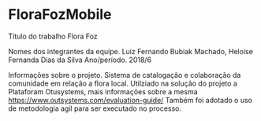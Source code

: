 # FloraFozMobile
Título do trabalho
Flora Foz

Nomes dos integrantes da equipe.
Luiz Fernando Bubiak Machado, Heloíse Fernanda Dias da Silva
Ano/período.
2018/6

Informações sobre o projeto.
Sistema de catalogação e colaboração da comunidade em relação a flora local.
Utilziado na solução do projeto a Plataforam Otusystems, mais informações sobre a mesma https://www.outsystems.com/evaluation-guide/
Também foi adotado o uso de metodologia agil para ser executado no processo.
